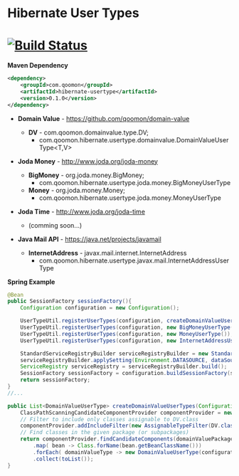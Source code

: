 # Hibernate User Types

[![Build Status](https://travis-ci.com/qoomon/hibernate-user-types.svg?branch=master)](https://travis-ci.com/qoomon/hibernate-user-types)
===================
**Maven Dependency**
```xml
<dependency>
    <groupId>com.qoomon</groupId>
    <artifactId>hibernate-usertype</artifactId>
    <version>0.1.0</version>
</dependency>
```

* **Domain Value** - https://github.com/qoomon/domain-value
  * **DV<T>** - com.qoomon.domainvalue.type.DV;
    * com.qoomon.hibernate.usertype.domainvalue.DomainValueUserType<T,V> 

* **Joda Money** - http://www.joda.org/joda-money
  * **BigMoney** - org.joda.money.BigMoney;
    * com.qoomon.hibernate.usertype.joda.money.BigMoneyUserType
  * **Money** - org.joda.money.Money;
    * com.qoomon.hibernate.usertype.joda.money.MoneyUserType

* **Joda Time** - http://www.joda.org/joda-time
  * (comming soon...)

* **Java Mail API** - https://java.net/projects/javamail
  * **InternetAddress** - javax.mail.internet.InternetAddress
    * com.qoomon.hibernate.usertype.javax.mail.InternetAddressUserType


**Spring Example**
```java
@Bean
public SessionFactory sessionFactory(){
    Configuration configuration = new Configuration();

    UserTypeUtil.registerUserTypes(configuration, createDomainValueUserTypes(configuration, "com.qoomon.fancyapp.domainvalues"));
    UserTypeUtil.registerUserTypes(configuration, new BigMoneyUserType());
    UserTypeUtil.registerUserTypes(configuration, new MoneyUserType());
    UserTypeUtil.registerUserTypes(configuration, new InternetAddressUserType());

    StandardServiceRegistryBuilder serviceRegistryBuilder = new StandardServiceRegistryBuilder();
    serviceRegistryBuilder.applySetting(Environment.DATASOURCE, dataSource());
    ServiceRegistry serviceRegistry = serviceRegistryBuilder.build();
    SessionFactory sessionFactory = configuration.buildSessionFactory(serviceRegistry);
    return sessionFactory;
}
//...

public List<DomainValueUserType> createDomainValueUserTypes(Configuration configuration, String domainValuePackage){
    ClassPathScanningCandidateComponentProvider componentProvider = new ClassPathScanningCandidateComponentProvider(false);
    // Filter to include only classes assignable to DV.class
    componentProvider.addIncludeFilter(new AssignableTypeFilter(DV.class));
    // Find classes in the given package (or subpackages)
    return componentProvider.findCandidateComponents(domainValuePackage).stream()
        .map( bean -> Class.forName(bean.getBeanClassName()))
        .forEach( domainValueType -> new DomainValueUserType(configuration.getTypeResolver(), domainValueType))
        .collect(toList());
}

```
